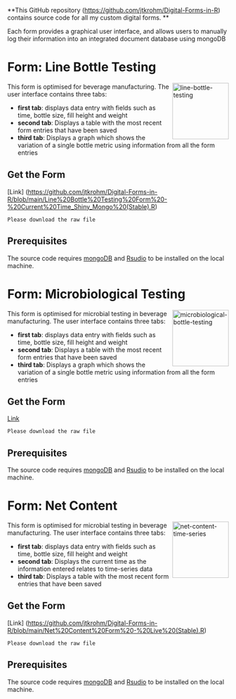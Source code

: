 **This GitHub repository (<https://github.com/jtkrohm/Digital-Forms-in-R>) contains source code for all my custom digital forms.
**


Each form provides a graphical user interface, and allows users to manually log their
information into an integrated document database using mongoDB



# Form: Line Bottle Testing

<img src="/images/line_form.png" width="128" height="128" alt="line-bottle-testing" align="right" />

This form is optimised for beverage manufacturing.
The user interface contains three tabs:

 - **first tab**: displays data entry with fields such as time, bottle size, fill height and weight
 - **second tab**: Displays a table with the most recent form entries 
 that have been saved
 - **third tab**: Displays a graph which shows the variation of a single bottle metric using information from all the form entries


## Get the Form
[Link] (https://github.com/jtkrohm/Digital-Forms-in-R/blob/main/Line%20Bottle%20Testing%20Form%20-%20Current%20Time_Shiny_Mongo%20(Stable).R)

```Please download the raw file```



## Prerequisites
The source code requires [mongoDB][mongolink] and [Rsudio][Rstudiolink] to be installed on the local machine.

[RStudiolink]:https://posit.co/download/rstudio-desktop/
[mongolink]: https://www.mongodb.com/docs/manual/installation/?msockid=21c90a505ee9627631511e555f8563e4#install-mongodb


 # Form: Microbiological Testing

<img src="/images/micro_form.png" width="128" height="128" alt="microbiological-bottle-testing" align="right" />

This form is optimised for microbial testing in beverage manufacturing.
The user interface contains three tabs:

 - **first tab**: displays data entry with fields such as time, bottle size, fill height and weight
 - **second tab**: Displays a table with the most recent form entries 
 that have been saved
 - **third tab**: Displays a graph which shows the variation of a single bottle metric using information from all the form entries


## Get the Form
[Link](https://github.com/jtkrohm/Digital-Forms-in-R/blob/main/Microbiological%20Testing%20Form%20-%20Shiny_Mongo%20(Stable).R)

```Please download the raw file```



## Prerequisites
The source code requires [mongoDB][mongolink] and [Rsudio][Rstudiolink] to be installed on the local machine.

[RStudiolink]:https://posit.co/download/rstudio-desktop/
[mongolink]: https://www.mongodb.com/docs/manual/installation/?msockid=21c90a505ee9627631511e555f8563e4#install-mongodb



 # Form: Net Content

<img src="/images/ncont_form.png" width="128" height="128" alt="net-content-time-series" align="right" />

This form is optimised for microbial testing in beverage manufacturing.
The user interface contains three tabs:

 - **first tab**: displays data entry with fields such as time, bottle size, fill height and weight
 - **second tab**: Displays the current time as the information entered relates to time-series data
 - **third tab**: Displays a table with the most recent form entries 
 that have been saved


## Get the Form
[Link] (https://github.com/jtkrohm/Digital-Forms-in-R/blob/main/Net%20Content%20Form%20-%20Live%20(Stable).R)

```Please download the raw file```



## Prerequisites
The source code requires [mongoDB][mongolink] and [Rsudio][Rstudiolink] to be installed on the local machine.

[RStudiolink]:https://posit.co/download/rstudio-desktop/
[mongolink]: https://www.mongodb.com/docs/manual/installation/?msockid=21c90a505ee9627631511e555f8563e4#install-mongodb
